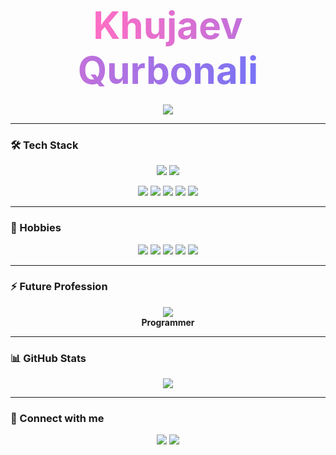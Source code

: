 <h1 align="center">
  <span style="font-size: 60px; background: linear-gradient(90deg, #ff6ec4, #7873f5); -webkit-background-clip: text; color: transparent;">
    Khujaev Qurbonali
  </span>
</h1>

<p align="center">
  <img src="https://img.shields.io/badge/New%20GitHub%20Account-🚀-brightgreen?style=for-the-badge" />
</p>

---

### 🛠️ Tech Stack
<p align="center">
  <!-- Большие круглые значки -->
  <img src="https://img.shields.io/badge/C-00599C?style=for-the-badge&logo=c&logoColor=white&labelColor=00599C&rounded=true&logoWidth=50" />
  <img src="https://img.shields.io/badge/Python-3776AB?style=for-the-badge&logo=python&logoColor=white&labelColor=3776AB&rounded=true&logoWidth=50" />
</p>

<p align="center">
  <!-- Маленькие значки -->
  <img src="https://img.shields.io/badge/HTML-E34F26?style=flat&logo=html5&logoColor=white" />
  <img src="https://img.shields.io/badge/CSS-1572B6?style=flat&logo=css3&logoColor=white" />
  <img src="https://img.shields.io/badge/JavaScript-F7DF1E?style=flat&logo=javascript&logoColor=black" />
  <img src="https://img.shields.io/badge/Scratch_2-FFCC00?style=flat&logo=scratch&logoColor=black" />
  <img src="https://img.shields.io/badge/Designer-FF69B4?style=flat&logo=figma&logoColor=white" />
</p>

<!--<p align="center"><b>AI/ROBOT Programmer</b></p>-->

---

### 🎯 Hobbies
<p align="center">
  <img src="https://img.shields.io/badge/Programming-1abc9c?style=for-the-badge&logo=python&logoColor=white" />
  <img src="https://img.shields.io/badge/Skate-e74c3c?style=for-the-badge" />
  <img src="https://img.shields.io/badge/Electric_Skateboard-8e44ad?style=for-the-badge" />
  <img src="https://img.shields.io/badge/Bicycle-f1c40f?style=for-the-badge" />
  <img src="https://img.shields.io/badge/Motorcycle-2ecc71?style=for-the-badge" />
</p>

---

### ⚡ Future Profession
<p align="center">
  <img src="https://img.shields.io/badge/AI_Robot-00ffff?style=for-the-badge" />
  <br>
  <b>Programmer</b>
</p>

---

### 📊 GitHub Stats
<p align="center">
  <img src="https://github-readme-stats.vercel.app/api?username=Ali-robot6660&show_icons=true&theme=radical&count_private=true" />
</p>

---

### 🔗 Connect with me
<p align="center">
  <a href="mailto:your.email@example.com"><img src="https://img.shields.io/badge/Email-FF0000?style=for-the-badge&logo=gmail&logoColor=white"/></a>
  <a href="https://github.com/khujaevq"><img src="https://img.shields.io/badge/GitHub-181717?style=for-the-badge&logo=github&logoColor=white"/></a>
</p>
